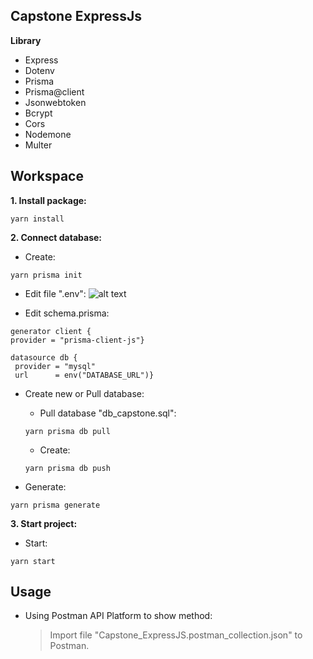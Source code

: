 **Capstone ExpressJs**
--
**Library**
- Express
- Dotenv
- Prisma
- Prisma@client
- Jsonwebtoken
- Bcrypt
- Cors
- Nodemone
- Multer
  
**Workspace**
--
**1. Install package:**
   ```
   yarn install
   ```
**2. Connect database:**

   - Create:
   ```
   yarn prisma init
   ```

   - Edit file ".env":
   ![alt text](https://www.prisma.io/docs/static/a3179ecce1bf20faddeb7f8c02fb2251/42cbc/mysql-connection-string.png)
   
   - Edit schema.prisma:
   ```
   generator client {
   provider = "prisma-client-js"}

   datasource db {
    provider = "mysql"
    url      = env("DATABASE_URL")}
   ```

   - Create new or Pull database:
     + Pull database "db_capstone.sql":
     ```
     yarn prisma db pull
     ```
     + Create:
     ```
     yarn prisma db push
     ```

   - Generate:
 ```
 yarn prisma generate
 ```

**3. Start project:**
   - Start:
 ```
 yarn start
 ```

**Usage**
--
- Using Postman API Platform to show method:
  > Import file "Capstone_ExpressJS.postman_collection.json" to Postman.


  

  
